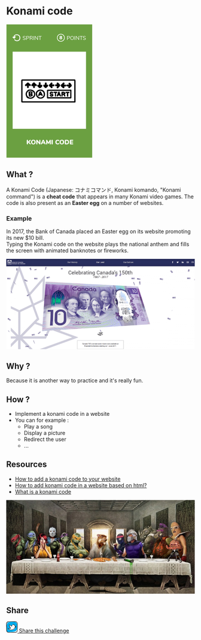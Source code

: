 # Konami code
![Konami code](images/konami-code.png)  

## What ?
A Konami Code (Japanese: コナミコマンド, Konami komando, "Konami command") is a **cheat code** that appears in many Konami video games.  The code is also present as an **Easter egg** on a number of websites.

### Example
In 2017, the Bank of Canada placed an Easter egg on its website promoting its new $10 bill.  
Typing the Konami code on the website plays the national anthem and fills the screen with animated banknotes or fireworks.

![Konami code](images/konami-code1.png)  

## Why ?
Because it is another way to practice and it's really fun.

## How ?
* Implement a konami code in a website
* You can for example :
    * Play a song
    * Display a picture
    * Redirect the user
    * ...

## Resources
* [How to add a konami code to your website](https://www.instructables.com/id/How-to-Add-Konami-Code-to-Your-Website/)
* [How to add konami code in a website based on html?](https://stackoverflow.com/questions/31626852/how-to-add-konami-code-in-a-website-based-on-html)
* [What is a konami code](https://en.wikipedia.org/wiki/Konami_Code)

![Konami code](images/konami-code2.jpg)  

## Share
![Share](../images/twitter.png)[ Share this challenge](https://twitter.com/home?status=I%20have%20just%20completed%20the%20Konami%20code%20%23craft_challenges%20from%20%40agilepartner%20http://tiny.cc/p7v5vy)